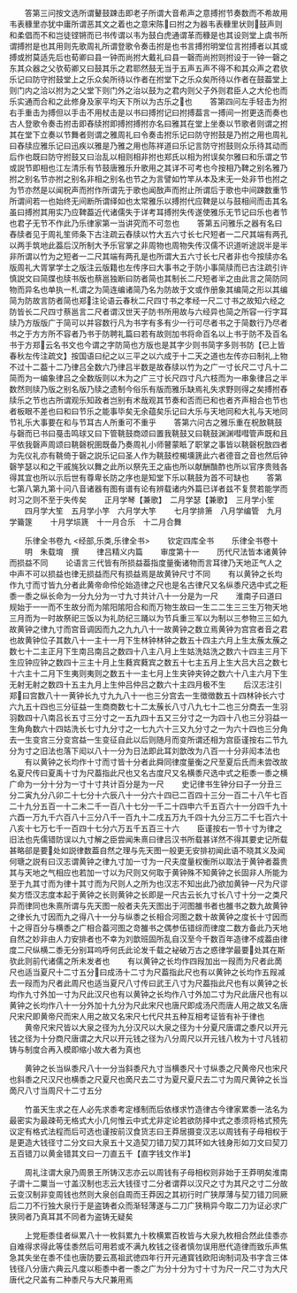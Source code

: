 <!-- { "loadSidebar": true } -->
　　答第三问按文选所谓鼙鼓踈击即老子所谓大音希声之意搏拊节奏数而不希故用韦表穅里亦犹中庸所谓恶其文之着也之意宋陈曰拊之为器韦表穅里状则鼓声则和柔倡而不和岂徒铿锵而已书传谓以韦为鼓白虎通谓革而穅是也其设则堂上虞书所谓搏拊是也其用则先歌周礼所谓登歌令奏击拊是也书言搏拊明堂位言拊搏者以其或搏或拊莫适先后也荀卿曰县一钟而尚拊大戴礼曰县一磬而尚拊则拊设于一钟一磬之东其众器之父欤荀卿又曰鼓其乐之君耶然鼓无当于五声五声不得不和其众声之君欤乐记曰防守拊鼓堂上之乐众矣所待以作者在拊堂下之乐众矣所待以作者在鼓葢堂上则门内之洽以拊为之父堂下则门外之治以鼓为之君内则父子外则君臣人之大伦也而乐实通而合和之此修身及家平均天下所以为古乐之也
　　答第四问左手轻击为拊右手重击为搏但以手击不用杖击是以书曰搏拊记曰拊搏葢言一搏间一拊更迭而奏也古人登歌令奏击拊击即舂牍拊即搏拊搏拊亦名曰雅其在堂上坐奏以节歌者则谓之拊其在堂下立奏以节舞者则谓之雅周礼曰令奏击拊乐记曰防守拊鼓是乃拊之用也周礼曰舂牍应雅乐记曰迅疾以雅是乃雅之用也陈祥道曰乐记言防守拊鼓则众乐待其动而后作也既曰防守拊鼓又曰治乱以相则相非拊也郑氏以相为拊误矣尔雅曰和乐谓之节或説节即相也江左清乐有节鼓唐雅乐升歌用之其详不可考也今按相乃鞞之别名雅乃拊之别名节亦拊之别名非相之别名也节之为言譬如竹竿从本及末无一处非节也拊之为节亦然是以闻柷声而拊作所谓先于歌也闻敔声而拊止所谓后于歌也中间踈数重节所谓间若一也始终无间断所谓绎如也太常雅乐以搏拊代应鞞是以与鼓相间而击其名虽曰搏拊其用实乃应鞞葢近代诸儒失于详考耳搏拊失传遂使雅乐无节记曰乐也者节也君子无节不作此乃乐律家第一当讲究而不可忽也
　　答第五问雅乐之器有名曰舂牍者见于周礼笙师条下古注疏云舂牍以竹大五六寸长七尺短者一二尺其端有两孔以两手筑地此葢后汉所制大予乐官掌之非周物也周物失传汉儒不识道听途説半是半非所谓以竹为之短者一二尺其端有两孔是也所谓大五六寸长七尺者非也今按牍亦名版周礼大胥掌学士之版注云版籍也左传序曰大事书之于防小事简牍而已古注疏引许慎説文曰简牒也牍书版也蔡邕独断曰防者简也其制长二尺短者半之由此言之简防同物而异名也单执一札谓之为简连编诸简乃名为防故于文或作册象其编简之形以其编简为防故言防者简也郑注论语云春秋二尺四寸书之孝经一尺二寸书之故知六经之防皆长二尺四寸蔡邕言二尺者谓汉世天子防书所用故与六经异也简之所容一行字耳牍乃方版版广于简可以并容数行凡为书字有多有少一行可尽者书之于简数行乃尽者书之于方方所不容者乃书于防聘礼篇曰若有故则加书将命百名以上书于防不及百名书于方郑云名书文也今谓之字防简也方版也是其字少则书简字多则书防【已上皆春秋左传注疏文】按国语曰纪之以三平之以六成于十二天之道也左传亦曰制礼上物不过十二葢十二乃律吕全数六乃律吕半数是故舂牍以竹为之广一寸长尺二寸凡十二简而为一编象律吕之全数版则以木为之广三寸长尺四寸凡六枝而为一串象律吕之半数然则牍乃版之别名版乃牍之遗制今俗乐有版而雅乐缺焉礼失求野则得之矣搏拊舂牍乐之节也古所谓观乐知政者岂别有术哉观其节奏和否而已和也者齐声相合也节也者板眼不差也曰和曰节乐之能事毕矣无余蕴矣乐记曰大乐与天地同和大礼与天地同节礼乐大事要在和与节耳古人所重可不重乎
　　答第六问古之雅乐重在柷敔鞉鼓与磬而已书曰戞击鸣球又曰下管鞉鼓商颂曰置我鞉鼓又曰鞉鼓渊渊嘒嘒管声既和且平依我磬声周颂曰鞉磬柷圉既备乃奏周礼小师瞽蒙眡了职掌之事皆以鞉磬柷敔四者为先仪礼亦有鞉倚于磬之説乐记曰圣人作为鞉鼓椌楬壎篪此六者德音之音也然后钟磬竽瑟以和之干戚旄狄以舞之此所以祭先王之庙也所以献酬酳酢也所以官序贵贱各得其宜也所以示后世有尊卑长防之序也是知堂下乐以鞉鼓为首不可缺也
　　答第七第八第九第十问八音诸器有图有谱有论有辨载诸内外篇已详者兹不复赘若能学而时习之则不至于失传矣
　　正月学琴【兼歌】　二月学瑟【兼歌】　三月学小笙
　　四月学大笙　五月学小竽　六月学大竽
　　七月学排箫　八月学编管　九月学籥篴
　　十月学埙篪　十一月合乐　十二月合舞








　　乐律全书卷九
<经部,乐类,乐律全书>
　　钦定四库全书
　　乐律全书卷十
　　明　朱载堉　撰
　　律吕精义内篇
　　审度第十一
　　历代尺法皆本诸黄钟而损益不同
　　论语言三代皆有所损益葢指度量衡诸物而言耳律乃天地正气人之中声不可以损益也律无损益而尺有损益焉是故黄钟尺寸不同
　　有以黄钟之长均作九寸而寸皆九分者此黄帝命伶伦始造律之尺也是名古律尺又名纵黍尺选中式之秬黍一黍之纵长命为一分九分为一寸九寸共计八十一分是为一尺
　　淮南子曰道曰规始于一一而不生故分而为隂阳隂阳合和而万物生故曰一生二二生三三生万物天地三月而为一时故祭祀三饭以为礼防纪三踊以为节兵重三军以为制以三参物三三如九故黄钟之律九寸而宫音调因而九之九九八十一故黄钟之数立焉黄钟为宫宫者音之君也故黄钟位子其数八十一主十一月下生林钟林钟之数五十四主六月上生太蔟太蔟之数七十二主正月下生南吕南吕之数四十八主八月上生姑洗姑洗之数六十四主三月下生应钟应钟之数四十三主十月上生蕤宾蕤宾之数五十七主五月上生大吕大吕之数七十六主十二月下生夷则夷则之数五十一主七月上生夹钟夹钟之数六十八主六月下生无射无射之数四十五主九月上生仲吕仲吕之数六十主四月极不生
　　后汉志注引郑曰宫数八十一黄钟长九寸九九八十一也三分宫去一生徴徴数五十四林钟长六寸六九五十四也三分征益一生商商数七十二太蔟长八寸八九七十二也三分商去一生羽羽数四十八南吕长五寸三分寸之一五九四十五又三分寸之一为四十八也三分羽益一生角角数六十四姑洗长七寸九分寸之一七九六十三又九分寸之一为六十四也三分角去一生变宫三分变宫益一生变征自此以后则随月而变所谓还相为宫臣谨按右二节九分为寸之旧法也落下闳以八十一分为日法即此耳刘歆改为八百一十分非闳本法也
　　有以黄钟之长均作十寸而寸皆十分者此舜同律度量衡之尺至夏后氏而未尝改故名夏尺传曰夏禹十寸为尺葢指此尺也又名古度尺又名横黍尺选中式之秬黍一黍之横广命为一分十分为一寸十寸共计百分是为一尺
　　史记律书生钟分曰子一分丑三分二寅九分八卯二十七分十六辰八十一分六十四已二百四十三分一百二十八午七百二十九分五百一十二未二千一百八十七分一千二十四申六千五百六十一分四千九十六酉一万九千六百八十三分八千一百九十二戌五万九千四十九分三万二千七百六十八亥十七万七千一百四十七分六万五千五百三十六
　　臣谨按右一节十寸为律之旧法也先儒错防误以九寸解之臣尝闻朱熹曰律吕汉书所载甚详然不得其要史记所载甚略郤是要处如説律数葢自然之理与先天图一般更无安排初闻此语不晓其义及闻何瑭之説有曰汉志谓黄钟之律九寸加一寸为一尺夫度量权衡所以取法于黄钟者葢贵其与天地之气相应也若加一寸以为尺则又何取于黄钟殊不知黄钟之长固非人所能为至于九其寸而为律十其寸而为尺则人之所为也汉志不知出此乃欲加黄钟一尺为尺谬矣方悟汉志度本起于黄钟之长则黄钟之长即是一尺古云长九寸长八寸十分一之类尺异而律同也朱熹所谓与先天图一般者夫先天图出于河图雒书者也雒书之数九故黄钟之律长九寸因而九之得八十一分与纵黍之长相合河图之数十故黄钟之度长十寸因而十之得百分与横黍之广相合葢河图之竒雒书之偶参伍错综而律度二数方备此乃天地自然之妙非由人力安排者也不幸为刘歆班固所乱自汉至今千数百年造律不成葢由律度二尺纵横二黍无分别耳呜呼何氏此论发千载之袐破万古之惑律学最要处其在斯欤此则前代诸儒之所未发者也
　　有以黄钟之长均作四叚加出一叚而为尺者此啇尺也适当夏尺十二寸五分曰成汤十二寸为尺葢指此尺也有以黄钟之长均作五叚减去一叚而为尺者此周尺也适当夏尺八寸传曰武王八寸为尺葢指此尺也有以黄钟之长均作九寸外加一寸为尺此汉尺也有以黄钟之长均作八寸外加二寸为尺此唐尺也有以黄钟之长均作八十一分外加十九分为尺此宋尺也唐尺即成汤尺而唐人用之故又名唐尺宋尺即黄帝尺而宋人用之故又名宋尺七代尺共五种互相考证皆有补于律也
　　黄帝尺宋尺皆以大泉之径为九分汉尺以大泉之径为十分夏尺唐谓之黍尺以开元钱之径为十分商尺唐谓之大尺以开元钱之径为八分周尺以开元钱八枚为十寸凡钱初铸与制度合再入模即缩小故大者为真也







　　黄钟之长当纵黍尺八十一分当斜黍尺九寸当横黍尺十寸纵黍之尺黄帝尺也宋尺也斜黍之尺汉尺也横黍之尺夏尺也啇尺去二寸为夏尺夏尺去二寸为周尺黄钟之长当啇尺八寸当周尺十二寸五分








　　竹虽天生求之在人必先求黍考定様制而后依様求竹造律古今律家累黍一法名为最密实为最疎苟无格式大小几何惟云中式尤非定论若欲防择中式之黍须将格式预先议定有格式法程而后可选也谨按前汉食货志曰王莽居摄变汉志以周钱有子母相权于是更造大钱径寸二分文曰大泉五十又造契刀错刀契刀其环如大钱身形如刀文曰契刀五百错刀以黄金错其文曰一刀直五千【直字钱文作半】








　　周礼注谓大泉乃周景王所铸汉志亦云以周钱有子母相权则非始于王莽明矣淮南子谓十二粟当一寸盖汉制也志云大钱径寸二分者谓莽以汉尺之寸为其尺之寸二分故云变汉制非变周钱也然则大泉创自周而王莽因之其初行时广狭厚薄与契刀错刀同厥后二刀不行独大泉行于是盗铸者众而渐轻薄遂与二刀广狭稍异今取二刀为证必求广狭同者乃真耳其不同者为盗铸无疑矣








　　上党秬黍佳者纵累八十一枚斜累九十枚横累百枚皆与大泉九枚相合然此佳黍亦自难得求得此等佳黍然后可用若或不满九枚钱之径者慎勿误用厯代造律而致乐声焦急其失坐在黍不佳也唐防要云髙祖武徳四年行开元通寳钱欧阳询制词及书字含三体钱径八分唐六典云凡度以秬黍中者一黍之广为分十分为寸十寸为尺一尺二寸为大尺唐代之尺盖有二种黍尺与大尺兼用焉








